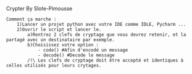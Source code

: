 Crypter By Slote-Pimousse

	Comment ça marche : 
		1)Lancer un projet python avec votre IDE comme IDLE, Pycharm ...
		2)Ouvrir le script et lancer le.
			a)Rentrez 2 clefs de cryptage que vous devrez retenir, et la partagé avec un destinataire par exemple.
			b)Choisissez votre option :
				- code() #Afin d'encodé un message
				- decode() #Decode le message
			/!\ Les clefs de cryptage doit être accepté et identiques à celles utilisés pour leurs crytages.